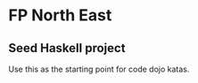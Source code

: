 FP North East
=============

Seed Haskell project
------------------

Use this as the starting point for code dojo katas.